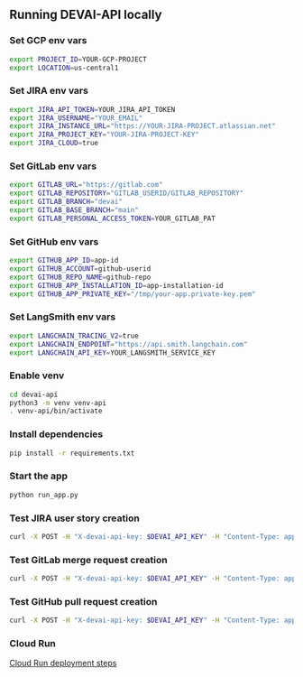 ## Running DEVAI-API locally

### Set GCP env vars
```sh
export PROJECT_ID=YOUR-GCP-PROJECT
export LOCATION=us-central1
```

### Set JIRA env vars
```sh
export JIRA_API_TOKEN=YOUR_JIRA_API_TOKEN
export JIRA_USERNAME="YOUR_EMAIL"
export JIRA_INSTANCE_URL="https://YOUR-JIRA-PROJECT.atlassian.net"
export JIRA_PROJECT_KEY="YOUR-JIRA-PROJECT-KEY"
export JIRA_CLOUD=true
```

### Set GitLab env vars
```sh
export GITLAB_URL="https://gitlab.com"
export GITLAB_REPOSITORY="GITLAB_USERID/GITLAB_REPOSITORY"
export GITLAB_BRANCH="devai"
export GITLAB_BASE_BRANCH="main"
export GITLAB_PERSONAL_ACCESS_TOKEN=YOUR_GITLAB_PAT
```

### Set GitHub env vars
```sh
export GITHUB_APP_ID=app-id
export GITHUB_ACCOUNT=github-userid
export GITHUB_REPO_NAME=github-repo
export GITHUB_APP_INSTALLATION_ID=app-installation-id
export GITHUB_APP_PRIVATE_KEY="/tmp/your-app.private-key.pem"
```

### Set LangSmith env vars
```sh
export LANGCHAIN_TRACING_V2=true
export LANGCHAIN_ENDPOINT="https://api.smith.langchain.com"
export LANGCHAIN_API_KEY=YOUR_LANGSMITH_SERVICE_KEY
```

### Enable venv
```sh
cd devai-api
python3 -m venv venv-api
. venv-api/bin/activate
```

### Install dependencies
```sh
pip install -r requirements.txt 
```

### Start the app
```sh
python run_app.py
```

### Test JIRA user story creation
```sh
curl -X POST -H "X-devai-api-key: $DEVAI_API_KEY" -H "Content-Type: application/json" -d '{"prompt": "Create a webpage to manage team off-site sessions. Session schema: id, time, topic, speaker. Provide HTML, JavaScript and CSS. Add backend API using FASTAPI framework."}' http://localhost:8080/create-jira-issue
```

### Test GitLab merge request creation
```sh
curl -X POST -H "X-devai-api-key: $DEVAI_API_KEY" -H "Content-Type: application/json" -d '{"prompt": "Create a webpage to manage team off-site sessions. Session schema: id, time, topic, speaker. Provide HTML, JavaScript and CSS. Add backend API using FASTAPI framework."}' http://localhost:8080/create-gitlab-mr
```

### Test GitHub pull request creation
```sh
curl -X POST -H "X-devai-api-key: $DEVAI_API_KEY" -H "Content-Type: application/json" -d '{"prompt": "Update readme for this repo"}' http://localhost:8080/create-github-pr
```

### Cloud Run
[Cloud Run deployment steps](./README.md)